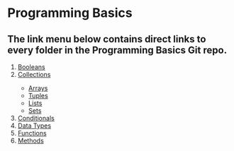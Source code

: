 <h1>Programming Basics</h1>
<h2>The link menu below contains direct links to every folder in the Programming Basics Git repo.</h2>

<ol>
<li><a href="#" target="_blank">Booleans</a></li>
<li><a href="https://github.com/dunieskiotano/programming-basics/tree/master/Collections" target="_blank">Collections</a></li>
<ul>
<li><a href="#" target="_blank">Arrays</a> 
 <li><a href="https://github.com/dunieskiotano/programming-basics/blob/master/Collections/Tuples" target="_blank">Tuples</a></li>
  <li><a href="" target="_blank">Lists</a></li>
  <li><a href="" target="_blank">Sets</a></li>
  </ul>
<li><a href="#" target="_blank">Conditionals</a></li>
<li><a href="https://github.com/dunieskiotano/programming-basics/tree/master/Data%20Types" target="_blank">Data Types</a></li>
<li><a href="https://github.com/dunieskiotano/programming-basics/tree/master/Functions" target="_blank">Functions</a></li>
<li><a href="#" target="_blank">Methods</a></li>
<ol>

